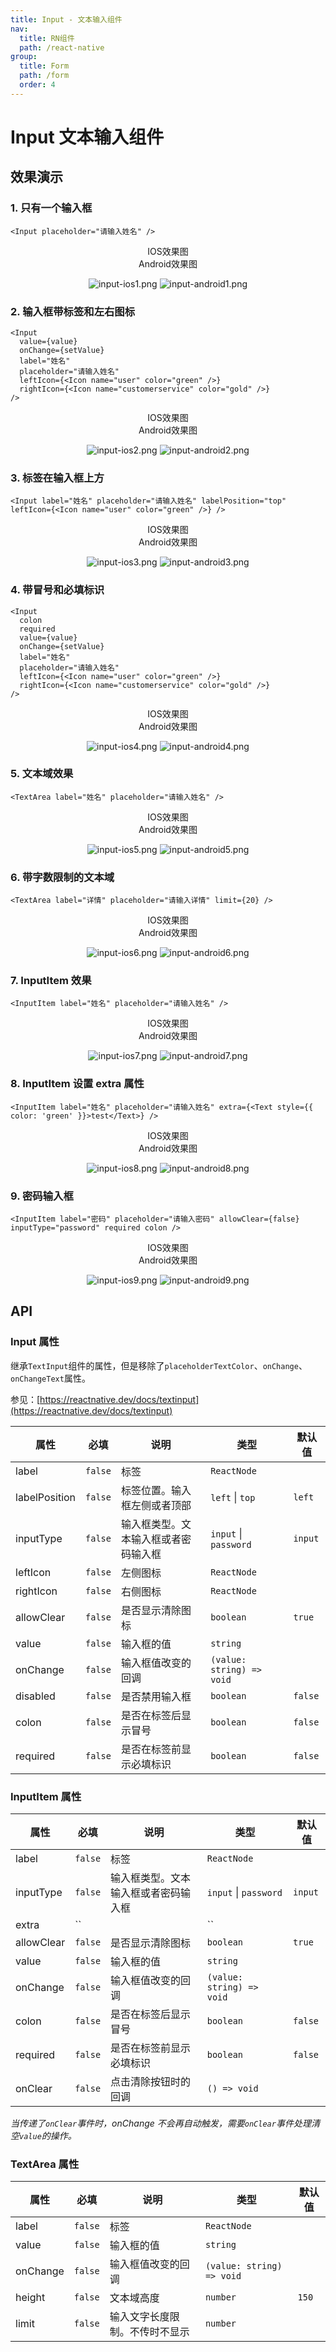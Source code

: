 ```yaml
---
title: Input - 文本输入组件
nav:
  title: RN组件
  path: /react-native
group:
  title: Form
  path: /form
  order: 4
---
```


# Input 文本输入组件

## 效果演示

### 1. 只有一个输入框

```tsx | pure
<Input placeholder="请输入姓名" />
```

<center>
  <div style={{ display: 'flex', width: 750 }}>
    <div style={{ width: 375 }}>IOS效果图</div>
    <div style={{ width: 375 }}>Android效果图</div>
  </div>
</center>
<center>
  <figure>
    <img
      alt="input-ios1.png"
      src="https://td-dev-public.oss-cn-hangzhou.aliyuncs.com/maoyes-app/1607934747327132447.png"
      style={{ width: 375, marginRight: 10, border: "1px solid #ddd" }}
    />
    <img
      alt="input-android1.png"
      src="https://td-dev-public.oss-cn-hangzhou.aliyuncs.com/maoyes-app/1609228597227222274.png"
      style={{ width: 375, border: "1px solid #ddd" }}
    />
  </figure>
</center>

### 2. 输入框带标签和左右图标

```tsx | pure
<Input
  value={value}
  onChange={setValue}
  label="姓名"
  placeholder="请输入姓名"
  leftIcon={<Icon name="user" color="green" />}
  rightIcon={<Icon name="customerservice" color="gold" />}
/>
```

<center>
  <div style={{ display: 'flex', width: 750 }}>
    <div style={{ width: 375 }}>IOS效果图</div>
    <div style={{ width: 375 }}>Android效果图</div>
  </div>
</center>
<center>
  <figure>
    <img
      alt="input-ios2.png"
      src="https://td-dev-public.oss-cn-hangzhou.aliyuncs.com/maoyes-app/1607934917611994869.png"
      style={{ width: 375, marginRight: 10, border: "1px solid #ddd" }}
    />
    <img
      alt="input-android2.png"
      src="https://td-dev-public.oss-cn-hangzhou.aliyuncs.com/maoyes-app/1609228597185215576.png"
      style={{ width: 375, border: "1px solid #ddd" }}
    />
  </figure>
</center>

### 3. 标签在输入框上方

```tsx | pure
<Input label="姓名" placeholder="请输入姓名" labelPosition="top" leftIcon={<Icon name="user" color="green" />} />
```

<center>
  <div style={{ display: 'flex', width: 750 }}>
    <div style={{ width: 375 }}>IOS效果图</div>
    <div style={{ width: 375 }}>Android效果图</div>
  </div>
</center>
<center>
  <figure>
    <img
      alt="input-ios3.png"
      src="https://td-dev-public.oss-cn-hangzhou.aliyuncs.com/maoyes-app/1607934974049162262.png"
      style={{ width: 375, marginRight: 10, border: "1px solid #ddd" }}
    />
    <img
      alt="input-android3.png"
      src="https://td-dev-public.oss-cn-hangzhou.aliyuncs.com/maoyes-app/1609228597183568969.png"
      style={{ width: 375, border: "1px solid #ddd" }}
    />
  </figure>
</center>

### 4. 带冒号和必填标识

```tsx | pure
<Input
  colon
  required
  value={value}
  onChange={setValue}
  label="姓名"
  placeholder="请输入姓名"
  leftIcon={<Icon name="user" color="green" />}
  rightIcon={<Icon name="customerservice" color="gold" />}
/>
```

<center>
  <div style={{ display: 'flex', width: 750 }}>
    <div style={{ width: 375 }}>IOS效果图</div>
    <div style={{ width: 375 }}>Android效果图</div>
  </div>
</center>
<center>
  <figure>
    <img
      alt="input-ios4.png"
      src="https://td-dev-public.oss-cn-hangzhou.aliyuncs.com/maoyes-app/1607935036647969320.png"
      style={{ width: 375, marginRight: 10, border: "1px solid #ddd" }}
    />
    <img
      alt="input-android4.png"
      src="https://td-dev-public.oss-cn-hangzhou.aliyuncs.com/maoyes-app/1609228597217322766.png"
      style={{ width: 375, border: "1px solid #ddd" }}
    />
  </figure>
</center>

### 5. 文本域效果

```tsx | pure
<TextArea label="姓名" placeholder="请输入姓名" />
```

<center>
  <div style={{ display: 'flex', width: 750 }}>
    <div style={{ width: 375 }}>IOS效果图</div>
    <div style={{ width: 375 }}>Android效果图</div>
  </div>
</center>
<center>
  <figure>
    <img
      alt="input-ios5.png"
      src="https://td-dev-public.oss-cn-hangzhou.aliyuncs.com/maoyes-app/1607935124946146557.png"
      style={{ width: 375, marginRight: 10, border: "1px solid #ddd" }}
    />
    <img
      alt="input-android5.png"
      src="https://td-dev-public.oss-cn-hangzhou.aliyuncs.com/maoyes-app/1609228597195038265.png"
      style={{ width: 375, border: "1px solid #ddd" }}
    />
  </figure>
</center>

### 6. 带字数限制的文本域

```tsx | pure
<TextArea label="详情" placeholder="请输入详情" limit={20} />
```

<center>
  <div style={{ display: 'flex', width: 750 }}>
    <div style={{ width: 375 }}>IOS效果图</div>
    <div style={{ width: 375 }}>Android效果图</div>
  </div>
</center>
<center>
  <figure>
    <img
      alt="input-ios6.png"
      src="https://td-dev-public.oss-cn-hangzhou.aliyuncs.com/maoyes-app/1607935503663968541.png"
      style={{ width: 375, marginRight: 10, border: "1px solid #ddd" }}
    />
    <img
      alt="input-android6.png"
      src="https://td-dev-public.oss-cn-hangzhou.aliyuncs.com/maoyes-app/1609228597223168816.png"
      style={{ width: 375, border: "1px solid #ddd" }}
    />
  </figure>
</center>

### 7. InputItem 效果

```tsx | pure
<InputItem label="姓名" placeholder="请输入姓名" />
```

<center>
  <div style={{ display: 'flex', width: 750 }}>
    <div style={{ width: 375 }}>IOS效果图</div>
    <div style={{ width: 375 }}>Android效果图</div>
  </div>
</center>
<center>
  <figure>
    <img
      alt="input-ios7.png"
      src="https://td-dev-public.oss-cn-hangzhou.aliyuncs.com/maoyes-app/1607945199283339224.png"
      style={{ width: 375, marginRight: 10, border: "1px solid #ddd" }}
    />
    <img
      alt="input-android7.png"
      src="https://td-dev-public.oss-cn-hangzhou.aliyuncs.com/maoyes-app/1609228597936425802.png"
      style={{ width: 375, border: "1px solid #ddd" }}
    />
  </figure>
</center>

### 8. InputItem 设置 extra 属性

```tsx | pure
<InputItem label="姓名" placeholder="请输入姓名" extra={<Text style={{ color: 'green' }}>test</Text>} />
```

<center>
  <div style={{ display: 'flex', width: 750 }}>
    <div style={{ width: 375 }}>IOS效果图</div>
    <div style={{ width: 375 }}>Android效果图</div>
  </div>
</center>
<center>
  <figure>
    <img
      alt="input-ios8.png"
      src="https://td-dev-public.oss-cn-hangzhou.aliyuncs.com/maoyes-app/1607945333933480168.png"
      style={{ width: 375, marginRight: 10, border: "1px solid #ddd" }}
    />
    <img
      alt="input-android8.png"
      src="https://td-dev-public.oss-cn-hangzhou.aliyuncs.com/maoyes-app/1609228597876994964.png"
      style={{ width: 375, border: "1px solid #ddd" }}
    />
  </figure>
</center>

### 9. 密码输入框

```tsx | pure
<InputItem label="密码" placeholder="请输入密码" allowClear={false} inputType="password" required colon />
```

<center>
  <div style={{ display: 'flex', width: 750 }}>
    <div style={{ width: 375 }}>IOS效果图</div>
    <div style={{ width: 375 }}>Android效果图</div>
  </div>
</center>
<center>
  <figure>
    <img
      alt="input-ios9.png"
      src="https://td-dev-public.oss-cn-hangzhou.aliyuncs.com/maoyes-app/1607945442040887604.png"
      style={{ width: 375, marginRight: 10, border: "1px solid #ddd" }}
    />
    <img
      alt="input-android9.png"
      src="https://td-dev-public.oss-cn-hangzhou.aliyuncs.com/maoyes-app/1609228597880462736.png"
      style={{ width: 375, border: "1px solid #ddd" }}
    />
  </figure>
</center>

## API

### Input 属性

继承`TextInput`组件的属性，但是移除了`placeholderTextColor`、`onChange`、`onChangeText`属性。

参见：[https://reactnative.dev/docs/textinput](https://reactnative.dev/docs/textinput)

| 属性          | 必填    | 说明                                 | 类型                      | 默认值  |
| ------------- | ------- | ------------------------------------ | ------------------------- | ------- |
| label         | `false` | 标签                                 | `ReactNode`               |         |
| labelPosition | `false` | 标签位置。输入框左侧或者顶部         | `left` \| `top`           | `left`  |
| inputType     | `false` | 输入框类型。文本输入框或者密码输入框 | `input` \| `password`     | `input` |
| leftIcon      | `false` | 左侧图标                             | `ReactNode`               |         |
| rightIcon     | `false` | 右侧图标                             | `ReactNode`               |         |
| allowClear    | `false` | 是否显示清除图标                     | `boolean`                 | `true`  |
| value         | `false` | 输入框的值                           | `string`                  |         |
| onChange      | `false` | 输入框值改变的回调                   | `(value: string) => void` |         |
| disabled      | `false` | 是否禁用输入框                       | `boolean`                 | `false` |
| colon         | `false` | 是否在标签后显示冒号                 | `boolean`                 | `false` |
| required      | `false` | 是否在标签前显示必填标识             | `boolean`                 | `false` |

### InputItem 属性

| 属性       | 必填    | 说明                                 | 类型                      | 默认值  |
| ---------- | ------- | ------------------------------------ | ------------------------- | ------- |
| label      | `false` | 标签                                 | `ReactNode`               |         |
| inputType  | `false` | 输入框类型。文本输入框或者密码输入框 | `input` \| `password`     | `input` |
| extra      | ``      |                                      | ``                        |         |
| allowClear | `false` | 是否显示清除图标                     | `boolean`                 | `true`  |
| value      | `false` | 输入框的值                           | `string`                  |         |
| onChange   | `false` | 输入框值改变的回调                   | `(value: string) => void` |         |
| colon      | `false` | 是否在标签后显示冒号                 | `boolean`                 | `false` |
| required   | `false` | 是否在标签前显示必填标识             | `boolean`                 | `false` |
| onClear    | `false` | 点击清除按钮时的回调                 | `() => void`              |         |

_当传递了`onClear`事件时，onChange 不会再自动触发，需要`onClear`事件处理清空`value`的操作。_

### TextArea 属性

| 属性     | 必填    | 说明                           | 类型                      | 默认值 |
| -------- | ------- | ------------------------------ | ------------------------- | ------ |
| label    | `false` | 标签                           | `ReactNode`               |        |
| value    | `false` | 输入框的值                     | `string`                  |        |
| onChange | `false` | 输入框值改变的回调             | `(value: string) => void` |        |
| height   | `false` | 文本域高度                     | `number`                  | `150`  |
| limit    | `false` | 输入文字长度限制。不传时不显示 | `number`                  |        |
